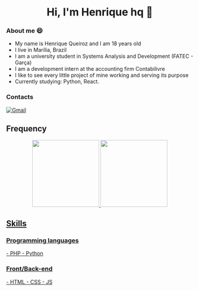 <h1 align="center">Hi, I'm Henrique hq 👋</h1>

### About me 😄
- My name is Henrique Queiroz and I am 18 years old
- I live in Marília, Brazil
- I am a university student in Systems Analysis and Development (FATEC - Garça)
- I am a development intern at the accounting firm Contabilivre
- I like to see every little project of mine working and serving its purpose
- Currently studying: Python, React.

### Contacts
<div>
  <a href="mailto:henrique.q.paula@gmail.com">
    <img alt="Gmail" src="https://img.shields.io/badge/Gmail-D14836?style=for-the-badge&logo=gmail&logoColor=white" />
  </a>
</div>

<h2>Frequency</h2> 
<div align="center">
  <a href="https://github.com/Henrique-DS">
  <img height="180em" src="https://github-readme-stats.vercel.app/api?username=Henrique-DS&show_icons=true&theme=dark&include_all_commits=true&count_private=true"/>
  <img height="180em" src="https://github-readme-stats.vercel.app/api/top-langs/?username=Henrique-DS&layout=compact&langs_count=7&theme=dark"/>
</div>


<h2>Skills</h2> 
<h3>Programming languages</h3>
- PHP
- Python

<h3>Front/Back-end</h3>
- HTML
- CSS
- JS
